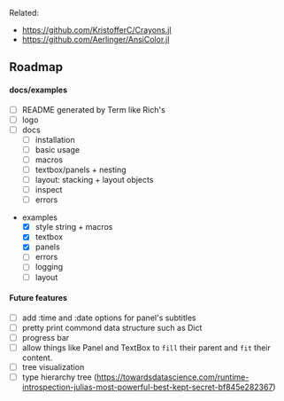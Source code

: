 
Related:
- https://github.com/KristofferC/Crayons.jl
- https://github.com/Aerlinger/AnsiColor.jl



## Roadmap

#### docs/examples
- [ ] README generated by Term like Rich's
- [ ] logo
- [ ] docs
  - [ ] installation
  - [ ] basic usage
  - [ ] macros
  - [ ] textbox/panels + nesting
  - [ ] layout: stacking + layout objects
  - [ ] inspect
  - [ ] errors

- examples
  - [x] style string + macros
  - [x] textbox
  - [x] panels
  - [ ] errors
  - [ ] logging
  - [ ] layout

#### Future features
- [ ] add :time and :date options for panel's subtitles
- [ ] pretty print commond data structure such as Dict
- [ ] progress bar
- [ ] allow things like Panel and TextBox to `fill` their parent and `fit` their content.
- [ ] tree visualization
- [ ] type hierarchy tree (https://towardsdatascience.com/runtime-introspection-julias-most-powerful-best-kept-secret-bf845e282367)